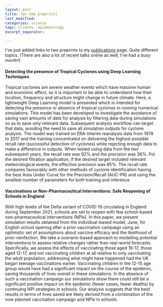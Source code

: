 ```yaml
---
layout: post
title: Two new preprints
last_modified:
categories: science
tags: climate, epidemiology
excerpt_separator:

---
```


I've just added links to two preprints to my [publications](/publications) page. Quite different topics. (There are also a lot of recent talks online as well, I've had a busy month!)

#### Detecting the presence of Tropical Cyclones using Deep Learning Techniques

Tropical cyclones are severe weather events which have massive human and economic effect, so it is important to be able to understand how their location, frequency and structure might change in future climate. Here, a lightweight Deep Learning model is presented which is intended for detecting the presence or absence of tropical cyclones in running numerical simulations. This model has been developed to investigate the avoidance of saving vast amounts of data for analysis by filtering data during simulations so as to save only relevant data. Subsequent analysis workflow can target that data, avoiding the need to save all simulation outputs for cyclone analysis. The model was trained on ERA-Interim reanalysis data from 1979 to 2017 and the training concentrated on delivering the highest possible recall rate (successful detection of cyclones) while rejecting enough data to make a difference in outputs. When tested using data from the two subsequent years, the recall rate was 92% and the precision was 36%. For the desired filtration application, if the desired target included relevant meteorological events, the effective precision was 85%. The recall rate compares favourably with other methods of cyclone identification having the best Area Under Curve for the Precision/Recall (AUC-PR) and using the smallest number of parameters for both training and inference


#### Vaccinations or Non-Pharmaceutical Interventions: Safe Reopening of Schools in England

With high levels of the Delta variant of COVID-19 circulating in England during September 2021, schools are set to reopen with few school-based non-pharmaceutical interventions (NPIs). In this paper, we present simulation results obtained from the individual-based model, June, for English school opening after a prior vaccination campaign using an optimistic set of assumptions about vaccine efficacy and the likelihood of prior-reinfection. We take a scenario-based approach to modelling potential interventions to assess relative changes rather than real-world forecasts. Specifically, we assess the effects of vaccinating those aged 16-17, those aged 12-17, and not vaccinating children at all relative to only vaccinating the adult population, addressing what might have happened had the UK began teenage vaccinations earlier. Vaccinating children in the 12-15 age group would have had a significant impact on the course of the epidemic, saving thousands of lives overall in these simulations. In the absence of such a vaccination campaign our simulations show there could still be a significant positive impact on the epidemic (fewer cases, fewer deaths) by continuing NPI strategies in schools. Our analysis suggests that the best results in terms of lives saved are likely derived from a combination of the now planned vaccination campaign and NPIs in schools.















